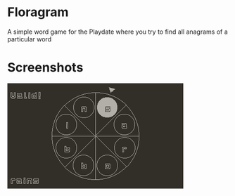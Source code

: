 
# Floragram
A simple word game for the Playdate where you try to find all anagrams of a particular word

# Screenshots
![Screenshot](/release/screenshots/screenshot_0_1.png)